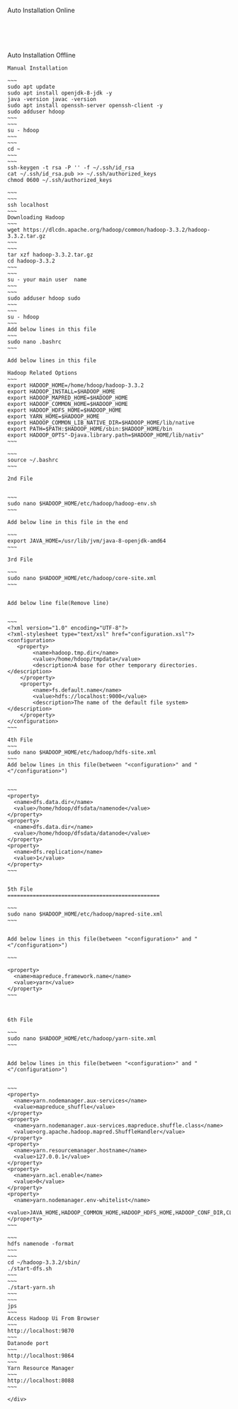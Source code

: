 Auto Installation Online 
~~~~





~~~~
Auto Installation Offline






~~~~
Manual Installation

~~~
sudo apt update
sudo apt install openjdk-8-jdk -y
java -version javac -version
sudo apt install openssh-server openssh-client -y
sudo adduser hdoop
~~~
~~~
su - hdoop
~~~
~~~
cd ~
~~~
~~~
ssh-keygen -t rsa -P '' -f ~/.ssh/id_rsa
cat ~/.ssh/id_rsa.pub >> ~/.ssh/authorized_keys
chmod 0600 ~/.ssh/authorized_keys

~~~
~~~
ssh localhost
~~~
Downloading Hadoop
~~~
wget https://dlcdn.apache.org/hadoop/common/hadoop-3.3.2/hadoop-3.3.2.tar.gz
~~~
~~~
tar xzf hadoop-3.3.2.tar.gz
cd hadoop-3.3.2
~~~
~~~
su - your main user  name
~~~
~~~
sudo adduser hdoop sudo
~~~
~~~
su - hdoop
~~~
Add below lines in this file
~~~
sudo nano .bashrc
~~~

Add below lines in this file

Hadoop Related Options
~~~
export HADOOP_HOME=/home/hdoop/hadoop-3.3.2
export HADOOP_INSTALL=$HADOOP_HOME
export HADOOP_MAPRED_HOME=$HADOOP_HOME
export HADOOP_COMMON_HOME=$HADOOP_HOME
export HADOOP_HDFS_HOME=$HADOOP_HOME
export YARN_HOME=$HADOOP_HOME
export HADOOP_COMMON_LIB_NATIVE_DIR=$HADOOP_HOME/lib/native
export PATH=$PATH:$HADOOP_HOME/sbin:$HADOOP_HOME/bin
export HADOOP_OPTS"-Djava.library.path=$HADOOP_HOME/lib/nativ"
~~~

~~~
source ~/.bashrc
~~~

2nd File


~~~
sudo nano $HADOOP_HOME/etc/hadoop/hadoop-env.sh
~~~

Add below line in this file in the end

~~~
export JAVA_HOME=/usr/lib/jvm/java-8-openjdk-amd64
~~~

3rd File

~~~
sudo nano $HADOOP_HOME/etc/hadoop/core-site.xml
~~~


Add below line file(Remove line)


~~~
<?xml version="1.0" encoding="UTF-8"?>
<?xml-stylesheet type="text/xsl" href="configuration.xsl"?>
<configuration>
   <property>
        <name>hadoop.tmp.dir</name>
        <value>/home/hdoop/tmpdata</value>
        <description>A base for other temporary directories.</description>
    </property>
    <property>
        <name>fs.default.name</name>
        <value>hdfs://localhost:9000</value>
        <description>The name of the default file system></description>
    </property>
</configuration>
~~~

4th File
~~~
sudo nano $HADOOP_HOME/etc/hadoop/hdfs-site.xml
~~~
Add below lines in this file(between "<configuration>" and "<"/configuration>")


~~~
<property>
  <name>dfs.data.dir</name>
  <value>/home/hdoop/dfsdata/namenode</value>
</property>
<property>
  <name>dfs.data.dir</name>
  <value>/home/hdoop/dfsdata/datanode</value>
</property>
<property>
  <name>dfs.replication</name>
  <value>1</value>
</property>
~~~


5th File
================================================

~~~
sudo nano $HADOOP_HOME/etc/hadoop/mapred-site.xml
~~~


Add below lines in this file(between "<configuration>" and "<"/configuration>")

~~~

<property>
  <name>mapreduce.framework.name</name>
  <value>yarn</value>
</property>
~~~



6th File

~~~
sudo nano $HADOOP_HOME/etc/hadoop/yarn-site.xml
~~~


Add below lines in this file(between "<configuration>" and "<"/configuration>")


~~~
<property>
  <name>yarn.nodemanager.aux-services</name>
  <value>mapreduce_shuffle</value>
</property>
<property>
  <name>yarn.nodemanager.aux-services.mapreduce.shuffle.class</name>
  <value>org.apache.hadoop.mapred.ShuffleHandler</value>
</property>
<property>
  <name>yarn.resourcemanager.hostname</name>
  <value>127.0.0.1</value>
</property>
<property>
  <name>yarn.acl.enable</name>
  <value>0</value>
</property>
<property>
  <name>yarn.nodemanager.env-whitelist</name>
  <value>JAVA_HOME,HADOOP_COMMON_HOME,HADOOP_HDFS_HOME,HADOOP_CONF_DIR,CLASSPATH_PERPEND_DISTCACHE,HADOOP_YARN_HOME,HADOOP_MAPRED_HOME</value>
</property>
~~~

~~~
hdfs namenode -format
~~~
~~~
cd ~/hadoop-3.3.2/sbin/
./start-dfs.sh
~~~
~~~
./start-yarn.sh
~~~
~~~
jps
~~~
Access Hadoop Ui From Browser
~~~
http://localhost:9870
~~~
Datanode port
~~~
http://localhost:9864
~~~
Yarn Resource Manager 
~~~
http://localhost:8088
~~~

</div>





